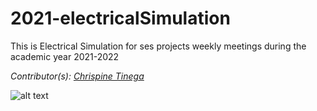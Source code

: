 # 2021-electricalSimulation
This is Electrical Simulation for ses projects weekly meetings during the academic year 2021-2022

_Contributor(s): [Chrispine Tinega](https://github.com/tinegachris)_

![alt text]()
         

